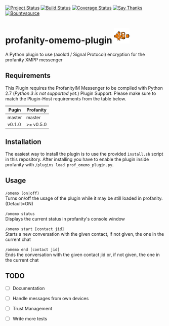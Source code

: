 
[![Project Status](https://img.shields.io/badge/Project%20Status-Early%20Beta-red.svg)](https://github.com/ReneVolution/profanity-omemo-plugin)
[![Build Status](https://travis-ci.org/ReneVolution/profanity-omemo-plugin.svg?branch=master)](https://travis-ci.org/ReneVolution/profanity-omemo-plugin)
[![Coverage Status](https://coveralls.io/repos/github/ReneVolution/profanity-omemo-plugin/badge.svg?branch=master)](https://coveralls.io/github/ReneVolution/profanity-omemo-plugin?branch=master)
[![Say Thanks](https://img.shields.io/badge/SayThanks.io-%E2%98%BC-1EAEDB.svg)](https://saythanks.io/to/ReneVolution)
[![Bountysource](https://api.bountysource.com/badge/issue?issue_id=27781988)](https://www.bountysource.com/issues/27781988-omemo-support?utm_source=27781988&utm_medium=shield&utm_campaign=ISSUE_BADGE)



# profanity-omemo-plugin  [![OMEMO Logo](./docs/images/omemo.png)](https://conversations.im/omemo/)

A Python plugin to use (axolotl / Signal Protocol) encryption for the profanity XMPP messenger

## Requirements

This Plugin requires the ProfanityIM Messenger to be compiled with Python 2.7 
(_Python 3 is not supported yet._) Plugin Support. 
Please make sure to match the Plugin-Host requirements from the table below.

| Pugin  | Profanity |
|-------------|----------------|
| master | master |
| v0.1.0 | >= v0.5.0 |


## Installation

The easiest way to install the plugin is to use the provided `install.sh` script in this repository.
After installing you have to enable the plugin inside profanity with `/plugins load prof_omemo_plugin.py`.

## Usage

`/omemo (on|off)` </br>
Turns on/off the usage of the plugin while it may be still loaded in profanity. (Default=ON)

`/omemo status` </br>
Displays the current status in profanity's console window

`/omemo start [contact jid]` </br>
Starts a new conversation with the given contact, if not given, the one in the current chat

`/omemo end [contact jid]` </br>
Ends the conversation with the given contact jid or, if not given, the one in the current chat 

## TODO

- [ ] Documentation
- [ ] Handle messages from own devices
- [ ] Trust Management
- [ ] Write more tests

